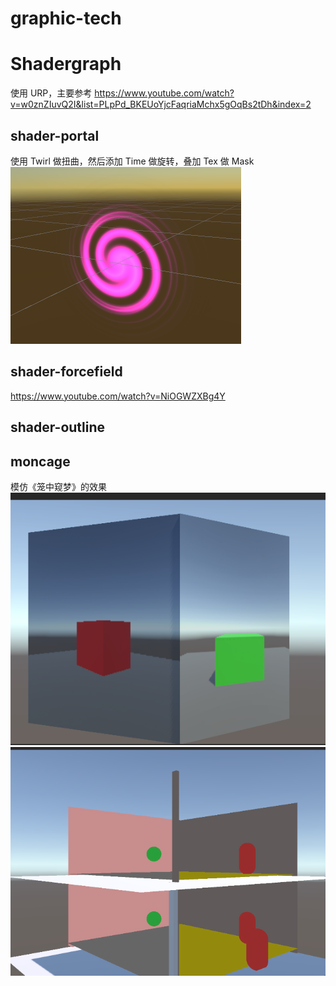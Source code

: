 # graphic-tech

# Shadergraph  
使用 URP，主要参考
https://www.youtube.com/watch?v=w0znZIuvQ2I&list=PLpPd_BKEUoYjcFaqriaMchx5gOqBs2tDh&index=2

## shader-portal  
使用 Twirl 做扭曲，然后添加 Time 做旋转，叠加 Tex 做 Mask
![.](./shader-portal/Preview.png)

## shader-forcefield  
https://www.youtube.com/watch?v=NiOGWZXBg4Y


## shader-outline  

## moncage  
模仿《笼中窥梦》的效果  
![.](./moncage//Preview.png)
![.](./moncage//PreviewStencil.png)
